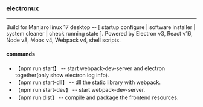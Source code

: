 ### electronux
--------------
Build for Manjaro linux 17 desktop -- [ startup configure | software installer | system cleaner | check running state ]. Powered by Electron v3, React v16, Node v8, Mobx v4, Webpack v4, shell scripts.

#### commands
* 【npm run start】 -- start webpack-dev-server and electron together(only show electron log info).
* 【npm run start-dll】 -- dll the static library with webpack.
* 【npm run start-dev】 -- start webpack-dev-server.
* 【npm run dist】 -- compile and package the frontend resources.
